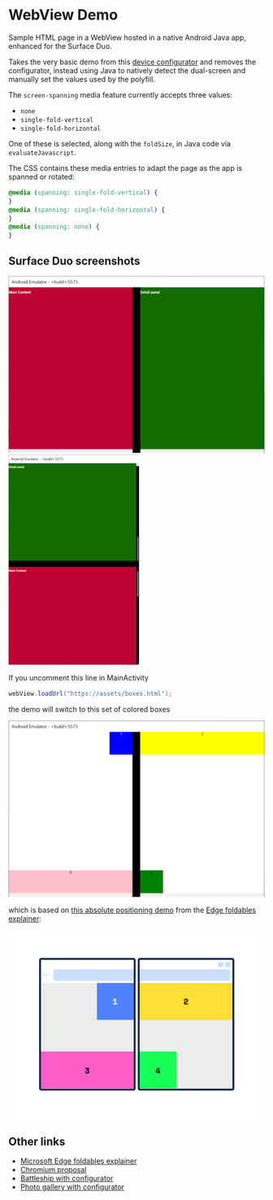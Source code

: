 # WebView Demo

Sample HTML page in a WebView hosted in a native Android Java app, enhanced for the Surface Duo.

Takes the very basic demo from this [device configurator](https://github.com/foldable-devices/device-configurator) and removes the configurator, instead using Java to natively detect the dual-screen and manually set the values used by the polyfill.

The `screen-spanning` media feature currently accepts three values:

- `none`
- `single-fold-vertical`
- `single-fold-horizontal`

One of these is selected, along with the `foldSize`, in Java code via `evaluateJavascript`.

The CSS contains these media entries to adapt the page as the app is spanned or rotated:

```css
@media (spanning: single-fold-vertical) {
}
@media (spanning: single-fold-horizontal) {
}
@media (spanning: none) {
}
```

## Surface Duo screenshots

![Wide screenshot](Screenshots/wide-600.png) ![Tall screenshot](Screenshots/tall-600.png)

If you uncomment this line in MainActivity

```java
webView.loadUrl("https://assets/boxes.html");
```

the demo will switch to this set of colored boxes

![Wide screenshot](Screenshots/wide-boxes-600.png)

which is based on [this absolute positioning demo](https://github.com/MicrosoftEdge/MSEdgeExplainers/blob/master/Foldables/explainer.md#colored-boxes-absolutely-positioned) from the [Edge foldables explainer](https://github.com/MicrosoftEdge/MSEdgeExplainers/blob/master/Foldables/explainer.md):

![Colored boxes demo from explainer](Screenshots/colored-boxes.svg)

## Other links

- [Microsoft Edge foldables explainer](https://github.com/MicrosoftEdge/MSEdgeExplainers/blob/master/Foldables/explainer.md)
- [Chromium proposal](https://chromium-review.googlesource.com/c/chromium/src/+/2129994)
- [Battleship with configurator](https://foldable-devices.github.io/demos/battleship/)
- [Photo gallery with configurator](https://foldable-devices.github.io/demos/photo-gallery/)
